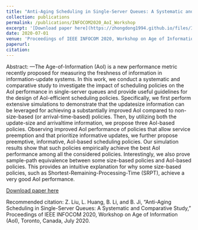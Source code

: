 ```yaml
---
title: "Anti-Aging Scheduling in Single-Server Queues: A Systematic and Comparative Study"
collection: publications
permalink: /publications/INFOCOM2020_AoI_Workshop
excerpt: '[Download paper here](https://zhongdong1994.github.io/files/INFOCOM2020_AoI_Workshop.pdf)'
date: 2020-07-01
venue: 'Proceedings of IEEE INFOCOM 2020, Workshop on Age of Information (AoI)'
paperurl: 
citation:
---
```

Abstract: —The Age-of-Information (AoI) is a new performance metric recently proposed for measuring the freshness of information in information-update systems. In this work, we conduct a systematic and comparative study to investigate the impact of scheduling policies on the AoI performance in single-server queues and provide useful guidelines for the
design of AoI-efficient scheduling policies. Specifically, we first perform extensive simulations to demonstrate that the updatesize information can be leveraged for achieving a substantially improved AoI compared to non-size-based (or arrival-time-based) policies. Then, by utilizing both the update-size and arrivaltime information, we propose three AoI-based policies. Observing improved AoI performance of policies that allow service preemption and that prioritize informative updates, we further propose preemptive, informative, AoI-based scheduling policies. Our simulation results show that such policies empirically achieve the best AoI performance among all the considered policies. Interestingly, we also prove sample-path equivalence between some size-based policies and AoI-based policies. This provides an intuitive explanation for why some size-based policies, such as Shortest-Remaining-Processing-Time (SRPT), achieve a very good AoI performance.


[Download paper here](https://zhongdong1994.github.io/files/INFOCOM2020_AoI_Workshop.pdf)

Recommended citation: Z. Liu, L. Huang, B. Li, and B. Ji, “Anti-Aging Scheduling in Single-Server Queues: A Systematic and Comparative Study,” Proceedings of IEEE INFOCOM 2020, Workshop on Age of Information (AoI), Toronto, Canada, July 2020.
